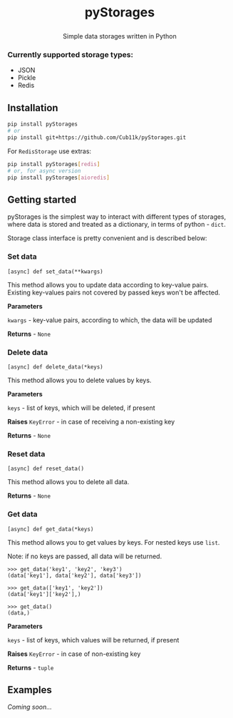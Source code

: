 # <p align="center">pyStorages</p>

<p align="center">Simple data storages written in Python</p>

### Currently supported storage types:
- JSON
- Pickle
- Redis

## Installation

```bash
pip install pyStorages
# or
pip install git+https://github.com/Cub11k/pyStorages.git
```

For `RedisStorage` use extras:
```bash
pip install pyStorages[redis]
# or, for async version
pip install pyStorages[aioredis]
```

## Getting started

pyStorages is the simplest way to interact with different types of storages,
where data is stored and treated as a dictionary, in terms of python -  `dict`.

Storage class interface is pretty convenient and is described below:

### Set data
```
[async] def set_data(**kwargs)
```
This method allows you to update data according to key-value pairs.
Existing key-values pairs not covered by passed keys won't be affected.

**Parameters**

`kwargs` - key-value pairs, according to which, the data will be updated

**Returns** - `None`

### Delete data
```
[async] def delete_data(*keys)
```
This method allows you to delete values by keys.

**Parameters**

`keys` - list of keys, which will be deleted, if present

**Raises** `KeyError` - in case of receiving a non-existing key

**Returns** - `None`

### Reset data
```
[async] def reset_data()
```
This method allows you to delete all data.

**Returns** - `None`

### Get data
```
[async] def get_data(*keys)
```
This method allows you to get values by keys.
For nested keys use `list`.

Note: if no keys are passed, all data will be returned.
```
>>> get_data('key1', 'key2', 'key3')
(data['key1'], data['key2'], data['key3'])

>>> get_data(['key1', 'key2'])
(data['key1']['key2'],)

>>> get_data()
(data,)
```

**Parameters**

`keys` - list of keys, which values will be returned, if present

**Raises** `KeyError` - in case of non-existing key

**Returns** - `tuple`

## Examples

_Coming soon..._